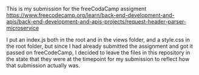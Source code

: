 This is my submission for the freeCodaCamp assigment https://www.freecodecamp.org/learn/back-end-development-and-apis/back-end-development-and-apis-projects/request-header-parser-microservice

I put an index.js both in the root and in the views folder, and a style.css in the root folder, but since I had already submitted the assignment and got it passed on freeCodeCamp, I decided to leave the files in this repository in the state that they were at the timepoint for my submission to reflect how that submission actually was. 
